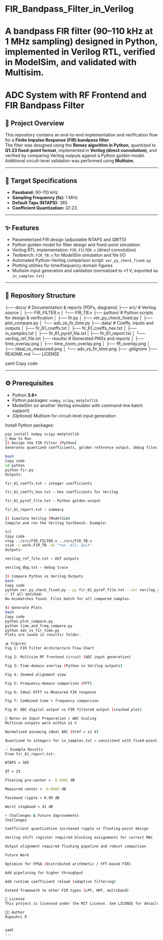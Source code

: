 
# FIR_Bandpass_Filter_in_Verilog
A bandpass FIR filter (90–110 kHz at 1 MHz sampling) designed in Python, implemented in Verilog RTL, verified in ModelSim, and validated with Multisim.
=======
# ADC System with RF Frontend and FIR Bandpass Filter

## 📌 Project Overview
This repository contains an end-to-end implementation and verification flow for a **Finite Impulse Response (FIR) bandpass filter**.  
The filter was designed using the **Remez algorithm in Python**, quantized to **Q1.23 fixed-point format**, implemented in **Verilog (direct convolution)**, and verified by comparing Verilog outputs against a Python golden model.  
Additional circuit-level validation was performed using **Multisim**.

---

## 🎯 Target Specifications
- **Passband:** 90–110 kHz  
- **Sampling Frequency (fs):** 1 MHz  
- **Default Taps (NTAPS):** 385  
- **Coefficient Quantization:** Q1.23  

---

## ✨ Features
- Parameterized FIR design (adjustable NTAPS and QBITS)  
- Python golden model for filter design and fixed-point simulation  
- Verilog RTL implementation: `FIR_FILTER.v` (direct convolution)  
- Testbench: `FIR_TB.v` for ModelSim simulation and file I/O  
- Automated Python–Verilog comparison script: `ver_py_check_fixed.py`  
- Plotting utilities for time/frequency domain figures  
- Multisim input generation and validation (normalized to ±1 V, exported as `in_samples.txt`)  

---

## 📂 Repository Structure
├── docs/ # Documentation & reports (PDFs, diagrams)
├── src/ # Verilog source
│ ├── FIR_FILTER.v
│ └── FIR_TB.v
├── python/ # Python scripts for design & verification
│ ├── fir.py
│ ├── ver_py_check_fixed.py
│ ├── plot_compare.py
│ └── adc_vs_fir_time.py
├── data/ # Coeffs, inputs and outputs
│ ├── fir_61_coeffs.txt
│ ├── fir_61_coeffs_hex.txt
│ ├── in_samples.txt
│ ├── fir_61_pyref_file.txt
| ├── fir_61_report.txt
│ └── verilog_ref_file.txt
├── results/ # Generated PNGs and reports
│ ├── time_overlay.png
│ ├── time_zoom_overlay.png
│ ├── fft_overlay.png
│ ├── ideal_vs_measured.png
│ └── adc_vs_fir_time.png
├── .gitignore
├── README.md
└── LICENSE

yaml
Copy code

---

## ⚙️ Prerequisites
- Python **3.8+**  
- Python packages: `numpy`, `scipy`, `matplotlib`  
- ModelSim (or another Verilog simulator with command-line batch support)  
- *(Optional)* Multisim for circuit-level input generation  

Install Python packages:  
```bash
pip install numpy scipy matplotlib
🚀 How to Run
1) Design the FIR Filter (Python)
Generates quantized coefficients, golden reference output, debug files, and a report.

bash
Copy code
cd python
python fir.py
Outputs:

fir_61_coeffs.txt – integer coefficients

fir_61_coeffs_hex.txt – hex coefficients for Verilog

fir_61_pyref_file.txt – Python golden output

fir_61_report.txt – summary

2) Simulate Verilog (ModelSim)
Compile and run the Verilog testbench. Example:

tcl
Copy code
vlog ../src/FIR_FILTER.v ../src/FIR_TB.v
vsim -c work.FIR_TB -do "run -all; quit"
Outputs:

verilog_ref_file.txt – DUT outputs

verilog_dbg.txt – debug trace

3) Compare Python vs Verilog Outputs
bash
Copy code
python ver_py_check_fixed.py --py fir_61_pyref_file.txt --ver verilog_ref_file.txt
✅ If all matched:
No mismatches found. Files match for all compared samples.

4) Generate Plots
bash
Copy code
python plot_compare.py
python time_and_freq_compare.py
python adc_vs_fir_time.py
Plots are saved in results/ folder.

📊 Figures
Fig 1: FIR Filter Architecture Flow Chart

Fig 2: Multisim RF frontend circuit (ADC input generation)

Fig 3: Time-domain overlay (Python vs Verilog outputs)

Fig 4: Zoomed alignment view

Fig 5: Frequency-domain comparison (FFT)

Fig 6: Ideal DTFT vs Measured FIR response

Fig 7: Combined time + frequency comparison

Fig 8: ADC digital output vs FIR filtered output (stacked plot)

🔎 Notes on Input Preparation / ADC Scaling
Multisim outputs were within ±1 V

Normalized assuming ideal ADC (Vref = ±1 V)

Quantized to integers for in_samples.txt → consistent with fixed-point Verilog/Python

✅ Example Results
From fir_61_report.txt:

NTAPS = 385

QT = 23

Floating pre-center ≈ -0.4985 dB

Measured center ≈ -0.0685 dB

Passband ripple ≈ 0.99 dB

Worst stopband ≈ 41 dB

⚡ Challenges & Future Improvements
Challenges

Coefficient quantization increased ripple vs floating-point design

Verilog shift register required blocking assignments for correct MAC

Output alignment required flushing pipeline and robust comparison

Future Work

Optimize for FPGA (distributed arithmetic / FFT-based FIR)

Add pipelining for higher throughput

Add runtime coefficient reload (adaptive filtering)

Extend framework to other FIR types (LPF, HPF, multiband)

📜 License
This project is licensed under the MIT License. See LICENSE for details.

👩‍💻 Author
Rupashri R


yaml
---


